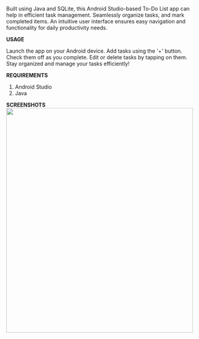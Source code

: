 
Built using Java and SQLite, this Android Studio-based To-Do List app can help in efficient task management. Seamlessly organize tasks, and mark completed items. An intuitive user interface ensures easy navigation and functionality for daily productivity needs.

**USAGE**

Launch the app on your Android device.
Add tasks using the '+' button.
Check them off as you complete.
Edit or delete tasks by tapping on them.
Stay organized and manage your tasks efficiently!

**REQUIREMENTS**
1. Android Studio
2. Java

**SCREENSHOTS**
 <img src="(https://github.com/manvithapula/to-do-list-app/assets/113161233/adc4fafb-f45d-4c21-9666-062e360e539a)" width="500" height="600">


